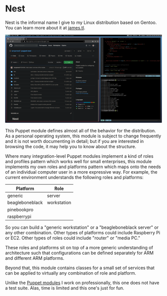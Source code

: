 # Nest

Nest is the informal name I give to my Linux distribution based on Gentoo.  You
can learn more about it at [james.tl](https://james.tl/projects/nest/).

![Nest Screenshot](.screenshot.png)

This Puppet module defines almost all of the behavior for the distribution.  As
a personal operating system, this module is subject to change frequently and it
is not worth documenting in detail; but if you are interested in browsing the
code, it may help you to know about the structure.

Where many integration-level Puppet modules implement a kind of roles and
profiles pattern which works well for small enterprises, this module implements
my own roles and platforms pattern which maps onto the needs of an individual
computer user in a more expressive way.  For example, the current environment
understands the following roles and platforms:

| Platform        | Role        |
|-----------------|-------------|
| generic         | server      |
| beagleboneblack | workstation |
| pinebookpro     |             |
| raspberrypi     |             |

So you can build a "generic workstation" or a "beagleboneblack server" or any
other combination.  Other types of platforms could include Raspberry Pi or EC2.
Other types of roles could include "router" or "media PC."

These roles and platforms sit on top of a more generic understanding of
architecture such that configurations can be defined separately for ARM and
different ARM platforms.

Beyond that, this module contains classes for a small set of services that can
be applied to virtually any combination of role and platform.

Unlike the [Puppet modules](https://james.tl/projects/puppet/) I work on
professionally, this one does not have a test suite.  Alas, time is limited and
this one's just for fun.
